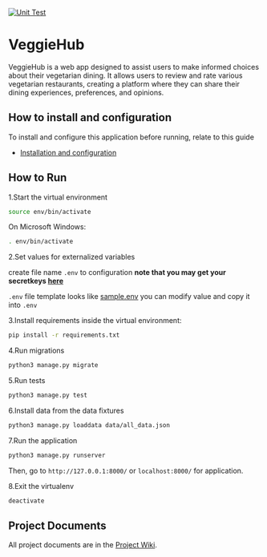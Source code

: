 [![Unit Test](https://github.com/thanidacwn/veggie-hub/actions/workflows/python-publish.yml/badge.svg)](https://github.com/thanidacwn/veggie-hub/actions/workflows/python-publish.yml)

# VeggieHub
VeggieHub is a web app designed to assist users to make informed choices about their vegetarian dining. It allows users to review and rate various vegetarian restaurants, creating a platform where they can share their dining experiences, preferences, and opinions.

## How to install and configuration
To install and configure this application before running, relate to this guide
- [Installation and configuration](./Installation.md)

## How to Run
1.Start the virtual environment
```sh
source env/bin/activate
```
On Microsoft Windows:
```sh
. env/bin/activate
```
2.Set values for externalized variables

create file name `.env` to configuration **note that you may get your secretkeys [here](https://djecrety.ir)**

`.env` file template looks like [sample.env](sample.env) you can modify value and copy it into `.env`

3.Install requirements inside the virtual environment:
```sh
pip install -r requirements.txt
```
4.Run migrations
```sh
python3 manage.py migrate
```
5.Run tests
```sh
python3 manage.py test
```
6.Install data from the data fixtures
```sh
python3 manage.py loaddata data/all_data.json
```
7.Run the application
```sh
python3 manage.py runserver
```
Then, go to `http://127.0.0.1:8000/` or `localhost:8000/` for application.

8.Exit the virtualenv
```sh
deactivate
```

## Project Documents

All project documents are in the [Project Wiki](https://github.com/thanidacwn/veggie-hub/wiki).